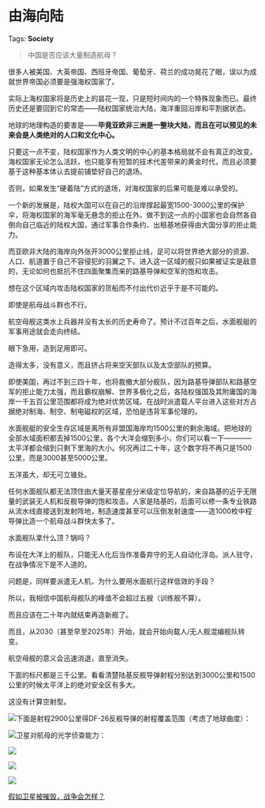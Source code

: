 # 由海向陆

Tags: **Society**

> 中国是否应该大量制造航母？



很多人被美国、大英帝国、西班牙帝国、葡萄牙、荷兰的成功晃花了眼，误以为成就世界帝国必须要是强海权国家了。

实际上海权国家将是历史上的昙花一现，只是短时间内的一个特殊现象而已。最终历史还是要回到它的常态——陆权国家统治大陆，海洋重回沿岸和平割据状态。

地球的地理构造的要害是——**毕竟亚欧非三洲是一整块大陆，而且在可以预见的未来会是人类绝对的人口和文化中心。**

只要这一点不变，陆权国家作为人类文明的中心的基本格局就不会有真正的改变。海权国家无论怎么活跃，也只能享有短暂的技术代差带来的黄金时代，而且必须要基于这种基本体认去提前铺垫好自己的退场。

否则，如果发生“硬着陆”方式的退场，对海权国家的后果可能是难以承受的。

一个新的发展是，陆权大国可以在自己的沿岸撑起最宽1500-3000公里的保护伞，将海权国家的海军毫无悬念的拒止在外。做不到这一点的小国家也会自然各自倒向自己临近的陆权大国，通过军事合作条约、出租基地获得由大国分享的拒止能力。

而亚欧非大陆的海岸向外张开3000公里拒止线，足可以将世界绝大部分的资源、人口、航道置于自己不容侵犯的羽翼之下。进入这一区域的舰只如果被证实是敌意的，无论如何也抵抗不住四面聚集而来的路基导弹和空军的饱和攻击。

想在这个区域内攻击陆权国家的货船而不付出代价近乎于是不可能的。

即使是航母战斗群也不行。

航空母舰这类水上兵器并没有太长的历史寿命了。预计不过百年之后，水面舰艇的军事用途就会走向终结。

眼下急用，造到足用即可。

造得太多，没有意义，而且挤占将来空天部队以及太空部队的预算。

即使美国，再过不到三四十年，也将裁撤大部分舰队，因为路基导弹部队和路基空军的拒止能力太强，而且霸权崩解、世界多极化之后，各陆权强国及其附庸国的海岸一千五百公里范围都将成为绝对优势区域。在战时派遣载人平台进入这些对方占据绝对制海、制空、制电磁权的区域，恐怕是违背军事伦理的。

水面舰艇的安全生存区域是离所有非盟国海岸均1500公里的剩余海域。把地球的全部水域面积都去掉1500公里，各个大洋会缩到多小，你们可以看一下————太平洋都会缩到只剩下里海的大小。何况再过二十年，这个数字将不再只是1500公里，而是3000甚至5000公里。

五洋虽大，却无可立锥处。

任何水面舰队都无法顶住由大量天基星座分米级定位导航的，来自路基的近乎无限量的武装无人机和反舰导弹的饱和攻击。人家是陆基的，后面可以修一条专业铁路从流水线直接送到发射阵地，制造速度甚至可以压倒发射速度——造1000枚中程导弹比造一个航母战斗群快太多了。

水面舰队拿什么顶？锅吗？

布设在大洋上的舰队，只能无人化后当作准备弃守的无人自动化浮岛。派人驻守，在战争情况下是不人道的。

问题是，同样要派遣无人机，为什么要用水面航行这样低效的手段？

所以，我相信中国航母舰队的峰值不会超过五艘（训练舰不算）。

而且应该在二十年内就结束再造新舰了。

而且，从2030（甚至早至2025年）开始，就会开始向载人/无人舰混编舰队转变。

航空母舰的意义会迅速消退，直至消失。

下面的标尺都是三千公里。看看清楚陆基反舰导弹射程分别达到3000公里和1500公里的时候太平洋上的绝对安全区有多大。

这没有计算空射型。

![](https://picx.zhimg.com/50/v2-eb28a6f1b6c916dcb70c8d46fc294c5b_720w.jpg?source=2c26e567)下面是射程2900公里得DF-26反舰导弹的射程覆盖范围（考虑了地球曲度）：

![](https://picx.zhimg.com/50/v2-7bded28d263e7b49f86e971da0131b1b_720w.jpg?source=2c26e567)卫星对航母的光学侦查能力：

![](https://picx.zhimg.com/50/v2-0131bd960472f459fabb511bd338210d_720w.jpg?source=2c26e567)  


![](https://pica.zhimg.com/50/v2-4867a2109010b2b2c00b61adc9839e70_720w.jpg?source=2c26e567)  


![](https://picx.zhimg.com/50/v2-80d494df60a32e0bfbe8b38865e1fb51_720w.jpg?source=2c26e567)  


[假如卫星被摧毁，战争会怎样？](https://www.zhihu.com/question/22795823/answer/1285944745)

